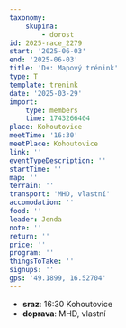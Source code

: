 ```yaml
---
taxonomy:
    skupina:
        - dorost
id: 2025-race_2279
start: '2025-06-03'
end: '2025-06-03'
title: 'D+: Mapový trénink'
type: T
template: trenink
date: '2025-03-29'
import:
    type: members
    time: 1743266404
place: Kohoutovice
meetTime: '16:30'
meetPlace: Kohoutovice
link: ''
eventTypeDescription: ''
startTime: ''
map: ''
terrain: ''
transport: 'MHD, vlastní'
accomodation: ''
food: ''
leader: Jenda
note: ''
return: ''
price: ''
program: ''
thingsToTake: ''
signups: ''
gps: '49.1899, 16.52704'
---
```


* **sraz**: 16:30 Kohoutovice
* **doprava**: MHD, vlastní
